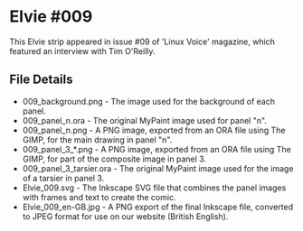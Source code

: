 Elvie #009
==========
This Elvie strip appeared in issue #09 of 'Linux Voice' magazine, which featured an interview with Tim O'Reilly.


File Details
------------
* 009_background.png         - The image used for the background of each panel.
* 009_panel_n.ora            - The original MyPaint image used for panel "n".
* 009_panel_n.png            - A PNG image, exported from an ORA file using The GIMP, for the main drawing in panel "n".
* 009_panel_3_*.png          - A PNG image, exported from an ORA file using The GIMP, for part of the composite image in panel 3.
* 009_panel_3_tarsier.ora    - The original MyPaint image used for the image of a tarsier in panel 3.
* Elvie_009.svg              - The Inkscape SVG file that combines the panel images with frames and text to create the comic.
* Elvie_009_en-GB.jpg        - A PNG export of the final Inkscape file, converted to JPEG format for use on our website (British English).


